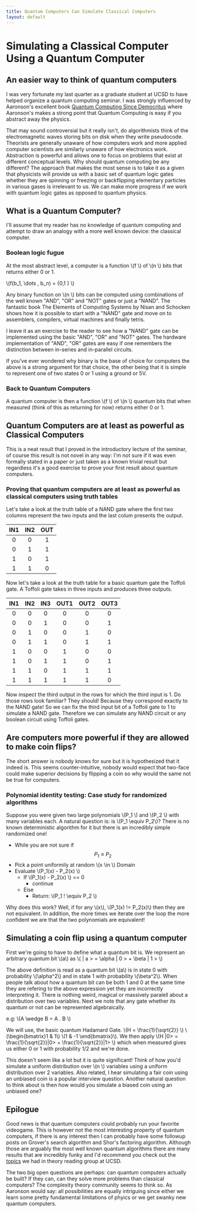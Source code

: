 ```yaml
---
title: Quantum Computers Can Simulate Classical Computers
layout: default
---
```


# Simulating a Classical Computer Using a Quantum Computer

## An easier way to think of quantum computers 

I was very fortunate my last quarter as a graduate student at UCSD to have helped organize a quantum computing seminar. I was strongly influenced by Aaronson's excellent book [Quantum Computing Since Democritus](http://www.amazon.com/Quantum-Computing-since-Democritus-Aaronson/dp/0521199565) where Aaronson's makes a strong point that Quantum Computing is easy if you abstract away the physics.

That may sound controversial but it really isn't, do algorithmists think of the electromagnetic waves storing bits on disk when they write pseudocode. Theorists are generally unaware of how computers work and more applied computer scientists are similarly unaware of how electronics work. Abstraction is powerful and allows one to focus on problems that exist at different conceptual levels. Why should quantum computing be any different? The approach that makes the most sense is to take it as a given that physicists will provide us with a basic set of quantum logic gates whether they are spinning or freezing or backflipping elementary particles in various gases is irrelevant to us. We can make more progress if we work with quantum logic gates as opposed to quantum physics.

## What is a Quantum Computer?

I'll assume that my reader has no knowledge of quantum computing and attempt to draw an analogy with a more well known device: the classical computer.

### Boolean logic fugue
At the most abstract level, a computer is a function \\(f \\) of \\(n \\) bits that returns either 0 or 1.

\\(f(b_1, \dots , b_n) = \{0,1 \} \\)

Any binary function on \\(n \\) bits can be computed using combinations of the well known "AND", "OR" and "NOT" gates or just a "NAND". The fantastic book The Elements of Computing Systems by Nisan and Schocken shows how it is possible to start with a "NAND" gate and move on to assemblers, compilers, virtual machines and finally tetris.


I leave it as an exercise to the reader to see how a "NAND" gate can be implemented using the basic "AND", "OR" and "NOT" gates. The hardware implementation of "AND", "OR" gates are easy if one remembers the distinction between in-series and in-parallel circuits.

<!-- 2- I will sketch a proof by induction which shows why you can write any binary function $$f$$ on \\(n \\) bits as a circuit consisting solely of "NAND" gates.

* Base Case (two bit function: \\(n =2 \\)): A single gate circuit recieves two inputs whose combination takes a total of 4 values. For each of the four rows the output can be one of two values. So the total number of possible truth table configurations for a two bit function is $$2^4$$. It's a tedious but easy exercise to find a NAND circuit corresponding to each one of those configurations.
* Inductive Step: Assume you can construct a circuit consisting solely of "NAND" gates for any function $$f$$ on $$n$$ bits. Any $$n+1$$ bit function   -->


If you've ever wondered why binary is the base of choice for computers the above is a strong argument for that choice, the other being that it is simple to represent one of two states 0 or 1 using a ground or 5V.

### Back to Quantum Computers

A quantum computer is then a function \\(f \\) of \\(n \\) quantum bits that when measured (think of this as returning for now) returns either 0 or 1.  



## Quantum Computers are at least as powerful as Classical Computers

This is a neat result that I proved in the introductory lecture of the seminar, of course this result is not novel in any way: I'm not sure if it was even formally stated in a paper or just taken as a known trivial result but regardless it's a good exercise to prove your first result about quantum computers. 

### Proving that quantum computers are at least as powerful as classical computers using truth tables

Let's take a look at the truth table of a NAND gate where the first two columns represent the two inputs and the last colum presents the output.


<!-- <img src="http://www.zseries.in/electronics%20lab/ics/pictures/truth%20table%20of%20ic7400.png" alt="Drawing" style="width: 100px; height="50px" "/> -->



|IN1|IN2|OUT        |
|:---:|:---:|:-----------:|
|0  |0  |1          |
|0  |1  |1          |
|1  |0  |1          |
|1  |1  |0          |


Now let's take a look at the truth table for a basic quantum gate the Toffoli gate. A Toffoli gate takes in three inputs and produces three outputs.


|IN1  |IN2  |IN3  |OUT1  |OUT2  |OUT3  |
|:---:|:---:|:---:|:----:|:----:|:----:|
|0    |0    |0    |0     |0     |0     | 
|0	  |0    |1    |0     |0     |1     |
|0	  |1    |0    |0     |1     |0     |
|0	  |1    |1    |0     |1     |1     |
|1	  |0    |0    |1     |0     |0     |
|1	  |0    |1    |1     |0     |1     |
|1	  |1    |0    |1     |1     |1     |
|1	  |1    |1    |1     |1     |0     |



Now inspect the third output in the rows for which the third input is 1. Do those rows look familiar? They should! Because they correspond exactly to the NAND gate! So we can fix the third input bit of a Toffoli gate to 1 to simulate a NAND gate. Therefore we can simulate any NAND circuit or any boolean circuit using Toffoli gates.

## Are computers more powerful if they are allowed to make coin flips?

The short answer is nobody knows for sure but it is hypothesized that it indeed is. This seems counter-intuitive, nobody would expect that two-face could make superior decisions by flipping a coin so why would the same not be true for computers. 


### Polynomial identity testing: Case study for randomized algorithms

Suppose you were given two large polynomials \\(P_1 \\) and \\(P_2 \\) with many variables each. A natural question is: is \\(P_1 \equiv P_2\\)? There is no known deterministic algorithm for it but there is an incredibly simple randomized one!

* While you are not sure if $$P_1 \equiv P_2 $$
* Pick a point uniformily at random \\(x \in \\) Domain
* Evaluate \\(P_1(x) - P_2(x) \\)
	* If \\(P_1(x) - P_2(x) \\) == 0
		* continue
	* Else
		* Return: \\(P_1 ! \equiv P_2 \\)

Why does this work? Well, if for any \\(x\\), \\(P_1(x) != P_2(x)\\) then they are not equivalent. In addition, the more times we iterate over the loop the more confident we are that the two polynomials are equivalent!

## Simulating a coin flip using a quantum computer

First we're going to have to define what a quantum bit is. We represent an arbitrary quantum bit \\(a\\) as \\( \| a > = \alpha \| 0 > + \beta \| 1 > \\)

The above definition is read as a quantum bit \\(a\\) is in state 0 with probability \\(\alpha^2\\) and in state 1 with probability \\(\beta^2\\). When people talk about how a quantum bit can be both 1 and 0 at the same time they are refering to the above expression yet they are incorrectly interpreting it. There is nothing weird, magical or massively paralell about a distribution over two variables. Next we note that any gate whether its quantum or not can be represented algebraically. 

e.g: \\(A \wedge B = A . B \\)

We will use, the basic quantum Hadamard Gate. \\(H = \frac{1}{\sqrt{2}} \\) \\(\begin{bmatrix}1 & 1\\) \\(1 & -1 \end{bmatrix}\\). We then apply \\(H \|0> = \frac{1}{\sqrt{2}}\|0> + \frac{1}{\sqrt{2}}\|1> \\) which when measured gives us either 0 or 1 with probability 1/2 and we're done. 

This doesn't seem like a lot but it is quite significant! Think of how you'd simulate a uniform distribution over \\(n \\) variables using a uniform distribution over 2 variables. Also related, I hear simulating a fair coin using an unbiased coin is a popular interview question. Another natural question to think about is then how would you simulate a biased coin using an unbiased one?

## Epilogue

Good news is that quantum computers could probably run your favorite videogame. This is however not the most interesting property of quantum computers, if there is any interest then I can probably have some followup posts on Grover's search algorithm and Shor's factoring algorithm. Although those are arguably the most well known quantum algorithms there are many results that are incredibly funky and I'd recommend you check out the [ topics](http://www.cse.ucsd.edu/theory_reading_group/) we had in theory reading group at UCSD.  

 The two big open questions are perhaps: can quantum computers actually be built? If they can, can they solve more problems than classical computers? The complexity theory community seems to think so. As Aaronson would say: all possibilities are equally intriguing since either we learn some pretty fundamental limitations of phyics or we get swanky new quantum computers.

<!-- http://cseweb.ucsd.edu/~dasgupta/book/index.html>Chapter 10 -->
